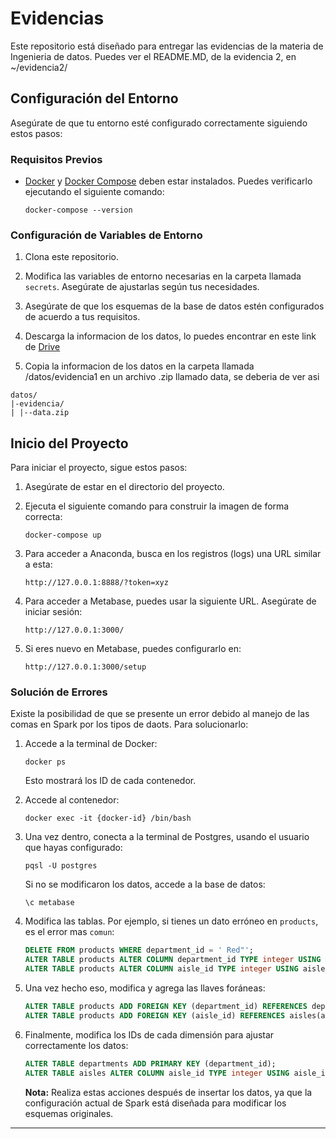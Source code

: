 # Evidencias

Este repositorio está diseñado para entregar las evidencias de la materia de Ingenieria de datos.
Puedes ver el README.MD, de la evidencia 2, en ~/evidencia2/

## Configuración del Entorno

Asegúrate de que tu entorno esté configurado correctamente siguiendo estos pasos:

### Requisitos Previos

- [Docker](https://www.docker.com/) y [Docker Compose](https://docs.docker.com/compose/) deben estar instalados. Puedes verificarlo ejecutando el siguiente comando:

    ```shell
    docker-compose --version
    ```

### Configuración de Variables de Entorno

1. Clona este repositorio.

2. Modifica las variables de entorno necesarias en la carpeta llamada `secrets`. Asegúrate de ajustarlas según tus necesidades.

3. Asegúrate de que los esquemas de la base de datos estén configurados de acuerdo a tus requisitos.

4. Descarga la informacion de los datos, lo puedes encontrar en este link de [Drive](https://drive.google.com/file/d/1S2kR2rqhLueTfjspEHSPULb2CWEF9sqY/view?usp=sharing)

4. Copia la informacion de los datos en la carpeta llamada /datos/evidencia1 en un archivo .zip llamado data, se deberia de ver asi

```plaintext
datos/
|-evidencia/
| |--data.zip
```

## Inicio del Proyecto

Para iniciar el proyecto, sigue estos pasos:

1. Asegúrate de estar en el directorio del proyecto.

2. Ejecuta el siguiente comando para construir la imagen de forma correcta:

    ```shell
    docker-compose up
    ```

3. Para acceder a Anaconda, busca en los registros (logs) una URL similar a esta:

    ```shell
    http://127.0.0.1:8888/?token=xyz
    ```

4. Para acceder a Metabase, puedes usar la siguiente URL. Asegúrate de iniciar sesión:

    ```shell
    http://127.0.0.1:3000/
    ```

5. Si eres nuevo en Metabase, puedes configurarlo en:

    ```shell
    http://127.0.0.1:3000/setup

### Solución de Errores

Existe la posibilidad de que se presente un error debido al manejo de las comas en Spark por los tipos de daots. Para solucionarlo:

1. Accede a la terminal de Docker:

    ```shell
    docker ps
    ```

    Esto mostrará los ID de cada contenedor.

2. Accede al contenedor:

    ```shell
    docker exec -it {docker-id} /bin/bash
    ```

3. Una vez dentro, conecta a la terminal de Postgres, usando el usuario que hayas configurado:

    ```shell
    pqsl -U postgres
    ```

    Si no se modificaron los datos, accede a la base de datos:

    ```shell
    \c metabase
    ```

4. Modifica las tablas. Por ejemplo, si tienes un dato erróneo en `products`, es el error mas `comun`:

    ```sql
    DELETE FROM products WHERE department_id = ' Red"';
    ALTER TABLE products ALTER COLUMN department_id TYPE integer USING department_id::integer;
    ALTER TABLE products ALTER COLUMN aisle_id TYPE integer USING aisle_id::integer;
    ```

5. Una vez hecho eso, modifica y agrega las llaves foráneas:

    ```sql
    ALTER TABLE products ADD FOREIGN KEY (department_id) REFERENCES departments(department_id);
    ALTER TABLE products ADD FOREIGN KEY (aisle_id) REFERENCES aisles(aisle_id);
    ```

6. Finalmente, modifica los IDs de cada dimensión para ajustar correctamente los datos:

    ```sql
    ALTER TABLE departments ADD PRIMARY KEY (department_id);
    ALTER TABLE aisles ALTER COLUMN aisle_id TYPE integer USING aisle_id::integer;
    ```

    **Nota:** Realiza estas acciones después de insertar los datos, ya que la configuración actual de Spark está diseñada para modificar los esquemas originales.

---
